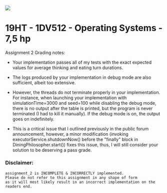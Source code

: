 ##### ![](https://mymoodle.lnu.se/pluginfile.php/1/theme_essential/logo/1573077602/lnu-logo.png)
# 19HT - 1DV512 - Operating Systems - 7,5 hp

Assignment 2 Grading notes:

- Your implementation passes all of my tests with the exact expected values for average thinking and eating turn durations.

- The logs produced by your implementation in debug mode are also sufficient, albeit too extensive.

- However, the threads do not terminate properly in your implementation. For instance, when launching your implementation with simulationTime=3000 and seed=100 while disabling the debug mode, there is no output after the table is printed, but the program is never terminated (I had to kill it manually). If the debug mode is on, the output goes on indefinitely.

- This is a critical issue that I outlined previously in the public forum announcement, however, a minor modification (invoking executorService.shutdownNow() before the "finally" block in DiningPhilosopher.start()) fixes this issue, thus, I will still consider your solution to be deserving a pass grade.



### Disclaimer:
```
assignment_2 is INCOMPLETE & INCORRECTLY implemented.
Please do not refer to this assignment in any shape of form 
as it will most likely result in an incorrect implementation on the readers end.
```
